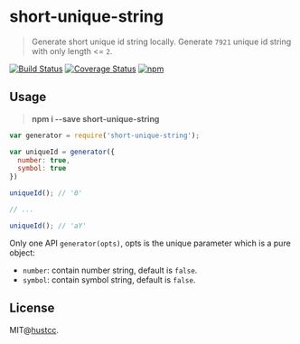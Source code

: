 # short-unique-string

> Generate short unique id string locally. Generate `7921` unique id string with only length <= `2`.

[![Build Status](https://travis-ci.org/hustcc/short-unique-string.svg?branch=master)](https://travis-ci.org/hustcc/short-unique-string)
[![Coverage Status](https://coveralls.io/repos/github/hustcc/short-unique-string/badge.svg)](https://coveralls.io/github/hustcc/short-unique-string)
[![npm](https://img.shields.io/npm/v/short-unique-string.svg)](https://www.npmjs.com/package/short-unique-string)



## Usage

> **npm i --save short-unique-string**


```js
var generator = require('short-unique-string');

var uniqueId = generator({
  number: true,
  symbol: true
})

uniqueId(); // '0'

// ...

uniqueId(); // 'aY'
```

Only one API `generator(opts)`, opts is the unique parameter which is a pure object:

 - `number`: contain number string, default is `false`.
 - `symbol`: contain symbol string, default is `false`.



## License

MIT@[hustcc](https://github.com/hustcc).

